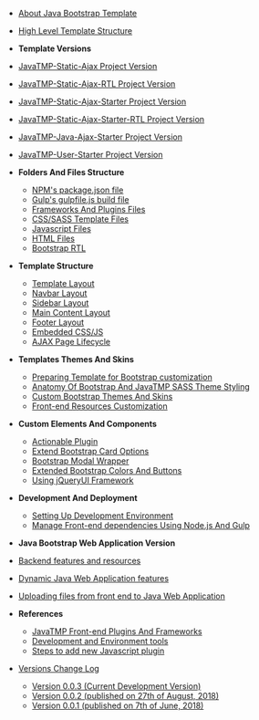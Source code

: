 *   [About Java Bootstrap Template](/pages/java-bootstrap-admin-dashboard-template "About Java Bootstrap Admin And Dashboard Components Template")
*   [High Level Template Structure](/pages/high-level-template-structure "High Level JavaTMP Template Folders And Files Structure")
*   **Template Versions**

*   [JavaTMP-Static-Ajax Project Version](/pages/javatmp-static-ajax-project-version "Java Bootstrap Admin And Dashboard Template")
*   [JavaTMP-Static-Ajax-RTL Project Version](/pages/javatmp-static-ajax-rtl-project-version "Java Bootstrap Admin And Dashboard RTL Template")
*   [JavaTMP-Static-Ajax-Starter Project Version](/pages/javatmp-static-ajax-starter-project-version "Java Bootstrap Admin and Dashboard Starter Template")
*   [JavaTMP-Static-Ajax-Starter-RTL Project Version](/pages/javatmp-static-ajax-starter-rtl-project-version "Java Bootstrap Admin And Dashboard RTL Template Version")
*   [JavaTMP-Java-Ajax-Starter Project Version](/pages/javatmp-java-ajax-starter-project-version "Java Dynamic LTR/RTL multi-language Bootstrap Admin and Dashboard Web Application Version")
*   [JavaTMP-User-Starter Project Version](/pages/javatmp-user-starter-project-version "Advanced Dynamic Java Bootstrap LTR/RTL multi languages User Management Web application Template")

*   **Folders And Files Structure**
    *   [NPM's package.json file](/pages/javatmp-npms-package-json-file "JavaTMP Main Node.js NPM package.json file")
    *   [Gulp's gulpfile.js build file](https://javatmp.myshopify.com/pages/gulp-build-file)
    *   [Frameworks And Plugins Files](/pages/javatmp-frontend-frameworks-and-plugins-files "JavaTMP Front-end Frameworks and Plugins Files")
    *   [CSS/SASS Template Files](/pages/javatmp-css-sass-template-files "JavaTMP SASS/CSS Template Files")
    *   [Javascript Files](/pages/javatmp-javascript-files "JavaTMP Javascript Files")
    *   [HTML Files](https://www.javatmp.com/pages/javatmp-html-files "JavaTMP HTML Files")
    *   [Bootstrap RTL](/pages/bootstrap-rtl-support-modifications "JavaTMP Bootstrap RTL support and modifications")
*   **Template Structure**
    *   [Template Layout](/pages/javatmp-template-layout "JavaTMP Template Layout")
    *   [Navbar Layout](/pages/javatmp-navbar-layout "JavaTMP Navbar Layout")
    *   [Sidebar Layout](/pages/javatmp-sidebar-layout "JavaTMP Sidebar Layout")
    *   [Main Content Layout](/pages/javatmp-main-content-layout "JavaTMP Main Cotent Layout")
    *   [Footer Layout](/pages/javatmp-footer-layout "JavaTMP Footer Layout")
    *   [Embedded CSS/JS](/pages/javatmp-embedded-css-js-code-in-html-pages "JavaTMP Embedded CSS/JS Code in HTML Pages")
    *   [AJAX Page Lifecycle](/pages/javatmp-ajax-page-lifecycle "JavaTMP AJAX Page Lifecycle")
*   **Templates Themes And Skins**
    *   [Preparing Template for Bootstrap customization](/pages/preparing-template-for-bootstrap-customization "preparing template for bootstrap SASS customization")
    *   [Anatomy Of Bootstrap And JavaTMP SASS Theme Styling](/pages/anatomy-of-bootstrap-and-javatmp-sass-theme-styling "Anatomy Of Bootstrap And JavaTMP SASS Theme Styling")
    *   [Custom Bootstrap Themes And Skins](https://www.javatmp.com/pages/custom-bootstrap-themes-and-skins "Custom Bootstrap Themes And Skins")
    *   [Front-end Resources Customization](/pages/javatmp-frontend-resources-customization "JavaTMP Front-end Resources Customization")
*   **Custom Elements And Components**
    *   [Actionable Plugin](/pages/javatmp-actionable-plugin "JavaTMP Actionable Plugin")
    *   [Extend Bootstrap Card Options](/pages/extended-bootstrap-card-options "JavaTMP Extends Bootstrap Card Tool Options")
    *   [Bootstrap Modal Wrapper](https://www.javatmp.com/pages/javatmp-bootstrap-modal-wrapper "JavaTMP Bootstrap Modal Wrapper")
    *   [Extended Bootstrap Colors And Buttons](/pages/extended-bootstrap-colors-and-buttons "Extended Bootstrap Colors And Buttons")
    *   [Using jQueryUI Framework](https://www.javatmp.com/pages/using-jqueryui-framework-with-bootstrap-template "Using jQueryUI Framework With Bootstrap Template")
*   **Development And Deployment**
    *   [Setting Up Development Environment](https://javatmp.myshopify.com/pages/setting-up-development-environment)
    *   [Manage Front-end dependencies Using Node.js And Gulp](/pages/manage-front-end-dependencies-using-node-js-and-gulp "Manage Front-end Dependencies Using Node.js And Gulp tools")
*   **Java Bootstrap Web Application Version**

*   [Backend features and resources](https://www.javatmp.com/pages/java-bootstrap-backend-features-and-resources "dynamic java bootstrap backend features and resources")
*   [Dynamic Java Web Application features](/pages/dynamic-java-bootstrap-web-application-features "Main Dynamic Features of Java Bootstrap Web Application")
*   [Uploading files from front end to Java Web Application](https://www.javatmp.com/pages/uploading-files-from-front-end-to-java-web-application "Uploading files from front end web browsers to Java Web Applications")

*   **References**
    *   [JavaTMP Front-end Plugins And Frameworks](/pages/javatmp-front-end-plugins-and-frameworks)
    *   [Development and Environment tools](/pages/development-and-environment-tools)
    *   [Steps to add new Javascript plugin](/pages/steps-to-add-new-javascript-plugin)
*   [Versions Change Log](/pages/java-bootstrap-template-versions-change-log)
    *   [Version 0.0.3 (Current Development Version)](https://www.javatmp.com/pages/java-bootstrap-template-version-0-0-3)
    *   [Version 0.0.2 (published on 27th of August, 2018)](/pages/java-bootstrap-template-version-0-0-2)
    *   [Version 0.0.1 (published on 7th of June, 2018)](/pages/java-bootstrap-template-version-0-0-1)